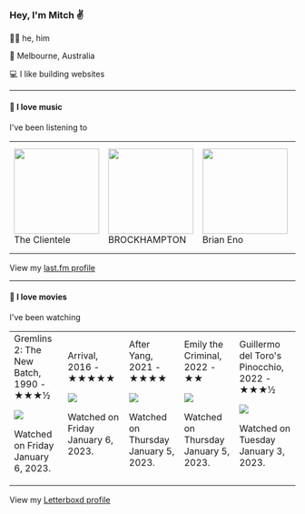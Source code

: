 <article><h3>Hey, I&#x27;m Mitch ✌️</h3><section><p>🙆‍♂️ he, him</p><p>📍 Melbourne, Australia</p><p>💻 I like building websites</p></section><hr/><section><h4>💽 I love music</h4><p>I&#x27;ve been listening to</p><table><tbody><td><img src="https://lastfm.freetls.fastly.net/i/u/174s/5e590dccd7b6451ac5f8bb299c8bb549.png" height="150px" alt="" role="presentation"/><br/>The Clientele</td><td><img src="https://lastfm.freetls.fastly.net/i/u/174s/5c65c336166f7455a23bc487518e70d4.png" height="150px" alt="" role="presentation"/><br/>BROCKHAMPTON</td><td><img src="https://lastfm.freetls.fastly.net/i/u/174s/918055ba2eb81528f93a8924dbab88f8.png" height="150px" alt="" role="presentation"/><br/>Brian Eno</td><td><img src="https://lastfm.freetls.fastly.net/i/u/174s/562162c721d2ef39cbf67fe1a6d6fbb8.png" height="150px" alt="" role="presentation"/><br/>Slaughter Beach, Dog</td><td><img src="https://lastfm.freetls.fastly.net/i/u/174s/8695a71527f248f3c8a9875b42d0f508.png" height="150px" alt="" role="presentation"/><br/>The Magnetic Fields</td></tbody></table><span>View my <a href="https://www.last.fm/user/mylsb">last.fm profile</a></span></section><hr/><section><h4>📼 I love movies</h4><p>I&#x27;ve been watching</p><table><tbody><td>Gremlins 2: The New Batch, 1990 - ★★★½<br/><span> <p><img src="https://a.ltrbxd.com/resized/sm/upload/ou/eh/1p/rv/eKBIXDGTRMZS4aA9KS71Fyz8Yeq-0-600-0-900-crop.jpg?v=3d924e45ac"/></p> <p>Watched on Friday January 6, 2023.</p> </span></td><td>Arrival, 2016 - ★★★★★<br/><span> <p><img src="https://a.ltrbxd.com/resized/sm/upload/3u/dy/qd/qd/4Iu5f2nv7huqvuYkmZvSPOtbFjs-0-600-0-900-crop.jpg?v=0fc28fdf2c"/></p> <p>Watched on Friday January 6, 2023.</p> </span></td><td>After Yang, 2021 - ★★★★<br/><span> <p><img src="https://a.ltrbxd.com/resized/film-poster/5/1/3/2/0/6/513206-after-yang-0-600-0-900-crop.jpg?v=a7b081cba8"/></p> <p>Watched on Thursday January 5, 2023.</p> </span></td><td>Emily the Criminal, 2022 - ★★<br/><span> <p><img src="https://a.ltrbxd.com/resized/film-poster/7/7/7/1/8/5/777185-emily-the-criminal-0-600-0-900-crop.jpg?v=6c3839f6e5"/></p> <p>Watched on Thursday January 5, 2023.</p> </span></td><td>Guillermo del Toro&#x27;s Pinocchio, 2022 - ★★★½<br/><span> <p><img src="https://a.ltrbxd.com/resized/film-poster/4/8/4/2/6/3/484263-guillermo-del-toro-s-pinocchio-0-600-0-900-crop.jpg?v=1408b5602c"/></p> <p>Watched on Tuesday January 3, 2023.</p> </span></td></tbody></table><span>View my <a href="https://letterboxd.com/myslab/">Letterboxd profile</a></span></section></article>